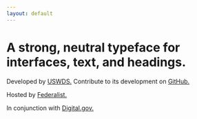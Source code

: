 ```yaml
---
layout: default
---
```


<div class="grid-container padding-y-2 margin-top-2 tablet:margin-top-4">
  <h1 class="font-sans-14 tablet:font-sans-17 line-height-tight text-bold">A strong, neutral typeface for interfaces, text, and headings.</h1>
  <p class="margin-top-6 tablet:margin-top-8">Developed by <a class="link-heavy" href="http://v2.designsystem.digital.gov">USWDS.</a> Contribute to its development on <a class="link-heavy" href="https://github.com/uswds/public-sans">GitHub.</a></p>
  <p class="margin-top-2 tablet:margin-top-05">Hosted by <a class="link-light" href="http://federalist.18f.gov">Federalist.</a> </p>
  <p class="margin-top-2 tablet:margin-top-05">In conjunction with <a class="link-light" href="https://digital.gov">Digital.gov.</a></p>
</div>

